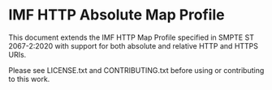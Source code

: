 # IMF HTTP Absolute Map Profile

This document extends the IMF HTTP Map Profile specified in SMPTE ST 2067-2:2020 with support for both absolute and relative HTTP and HTTPS URIs.

Please see LICENSE.txt and CONTRIBUTING.txt before using or contributing to this work.
